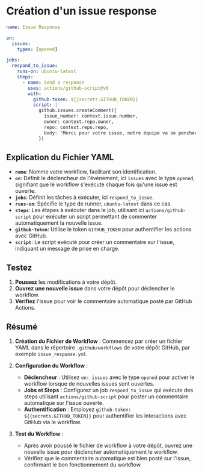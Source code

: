 # Création d'un issue response

```yaml
name: Issue Response

on:
  issues:
    types: [opened]

jobs:
  respond_to_issue:
    runs-on: ubuntu-latest
    steps:
      - name: Send a response
        uses: actions/github-script@v6
        with:
          github-token: ${{secrets.GITHUB_TOKEN}}
          script: |
            github.issues.createComment({
              issue_number: context.issue.number,
              owner: context.repo.owner,
              repo: context.repo.repo,
              body: 'Merci pour votre issue, notre équipe va se pencher dessus !'
            })
```

## Explication du Fichier YAML

- **`name`**: Nomme votre workflow, facilitant son identification.
- **`on`**: Définit le déclencheur de l'événement, ici `issues` avec le type `opened`, signifiant que le workflow s'exécute chaque fois qu'une issue est ouverte.
- **`jobs`**: Définit les tâches à exécuter, ici `respond_to_issue`.
- **`runs-on`**: Spécifie le type de runner, `ubuntu-latest` dans ce cas.
- **`steps`**: Les étapes à exécuter dans le job, utilisant ici `actions/github-script` pour exécuter un script permettant de commenter automatiquement la nouvelle issue.
- **`github-token`**: Utilise le token `GITHUB_TOKEN` pour authentifier les actions avec GitHub.
- **`script`**: Le script exécuté pour créer un commentaire sur l'issue, indiquant un message de prise en charge.

## Testez

1. **Poussez** les modifications à votre dépôt.
2. **Ouvrez une nouvelle issue** dans votre dépôt pour déclencher le workflow.
3. **Vérifiez** l'issue pour voir le commentaire automatique posté par GitHub Actions.

## Résumé

1. **Création du Fichier de Workflow** : Commencez par créer un fichier YAML dans le répertoire `.github/workflows` de votre dépôt GitHub, par exemple `issue_response.yml`.

2. **Configuration du Workflow** :

   - **Déclencheur** : Utilisez `on: issues` avec le type `opened` pour activer le workflow lorsque de nouvelles issues sont ouvertes.
   - **Jobs et Steps** : Configurez un job `respond_to_issue` qui exécute des steps utilisant `actions/github-script` pour poster un commentaire automatique sur l'issue ouverte.
   - **Authentification** : Employez `github-token: ${{secrets.GITHUB_TOKEN}}` pour authentifier les interactions avec GitHub via le workflow.

3. **Test du Workflow** :
   - Après avoir poussé le fichier de workflow à votre dépôt, ouvrez une nouvelle issue pour déclencher automatiquement le workflow.
   - Vérifiez que le commentaire automatique est bien posté sur l'issue, confirmant le bon fonctionnement du workflow.
